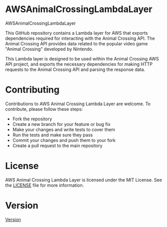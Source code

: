 # AWSAnimalCrossingLambdaLayer
AWSAnimalCrossingLambdaLayer

This GitHub repository contains a Lambda layer for AWS that exports dependencies required for interacting with the Animal Crossing API. The Animal Crossing API provides data related to the popular video game "Animal Crossing" developed by Nintendo.

This Lambda layer is designed to be used within the Animal Crossing AWS API project, and exports the necessary dependencies for making HTTP requests to the Animal Crossing API and parsing the response data.

# Contributing
Contributions to AWS Animal Crossing Lambda Layer are welcome. To contribute, please follow these steps:

- Fork the repository
- Create a new branch for your feature or bug fix
- Make your changes and write tests to cover them
- Run the tests and make sure they pass
- Commit your changes and push them to your fork
- Create a pull request to the main repository

# License
AWS Animal Crossing Lambda Layer is licensed under the MIT License. See the [LICENSE](./LICENSE) file for more information.

# Version
[Version](./VERSION)
